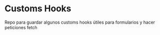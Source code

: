 # Customs Hooks

Repo para guardar algunos customs hooks útiles para formularios y hacer peticiones fetch